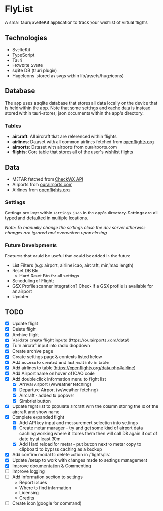 # FlyList

A small tauri/SvelteKit application to track your wishlist of virtual flights

## Technologies

- SvelteKit
- TypeScript
- Tauri
- Flowbite Svelte
- sqlite DB (tauri plugin)
- HugeIcons (stored as svgs within lib/assets/hugeicons)

## Database

The app uses a sqlite database that stores all data locally on the device that is held within the app. Note that some settings and cache data is instead stored within tauri-stores; json documents within the app's directory.

### Tables

- **aircraft**: All aircraft that are referenced within flights
- **airlines**: Dataset with all common airlines fetched from [openflights.org](https://openflights.org/data.php#airline)
- **airports**: Dataset with airports from [ourairports.com](https://ourairports.com/data/)
- **flights**: Core table that stores all of the user's wishlist flights

## Data

- METAR fetched from [CheckWX API](https://www.checkwxapi.com/)
- Airports from [ourairports.com](https://ourairports.com/data/)
- Airlines from [openflights.org](https://openflights.org/data.php#airline)

### Settings

Settings are kept within `settings.json` in the app's directory. Settings are all typed and defaulted in multiple locations.

_Note: To manually change the settings close the dev server otherwise changes are ignored and overwritten upon closing._

### Future Developments

Features that could be useful that could be added in the future

- List Filters (e.g: airport, airline icao, aircraft, min/max length)
- Reset DB Btn
  - Hard Reset Btn for all settings
- Scheduling of Flights
- GSX Profile scanner integration? Check if a GSX profile is available for an airport
- Updater

## TODO

- [X] Update flight
- [X] Delete flight
- [X] Archive flight
- [X] Validate create flight inputs (<https://ourairports.com/data/>)
- [X] Turn aircraft input into radio dropdown
- [X] Create archive page
- [X] Create settings page & contents listed below
- [X] Add access to created and last_edit info in table
- [X] Add airlines to table (<https://openflights.org/data.php#airline>)
- [X] Add Airport name on hover of ICAO code
- [X] Add double click information menu to flight list
  - [X] Arrival Airport (w/weather fetching)
  - [X] Departure Airport (w/weather fetching)
  - [X] Aircraft - added to popover
  - [X] Simbrief button
- [X] Update flight list to populate aircraft with the column storing the id of the aircraft and show name
- [X] Complete expanded flight
  - [X] Add API key input and measurement selection into settings
  - [X] Create metar manager - try and get some kind of airport data caching working where it stores them then will call DB again if out of date by at least 30m
  - [X] Add Hard reload for metar - put button next to metar copy to clipboard to bypass caching as a backup
- [X] Add confirm modal to delete action in /flights/list
- [X] Update /setup to work with changes made to settings management
- [X] Improve documentation & Commenting
- [ ] Improve logging
- [ ] Add information section to settings
  - Report issues
  - Where to find information
  - Licensing
  - Credits
- [ ] Create icon (google for command)

